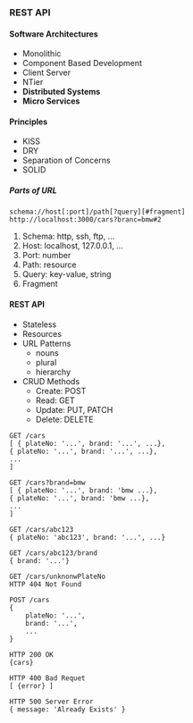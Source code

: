 ### REST API

#### Software Architectures
 - Monolithic
 - Component Based Development
 - Client Server
 - NTier
 - __Distributed Systems__
 - __Micro Services__

#### Principles
 - KISS
 - DRY
 - Separation of Concerns
 - SOLID

##### Parts of URL
```
schema://host[:port]/path[?query][#fragment]
http://localhost:3000/cars?branc=bmw#2
```

1) Schema: http, ssh, ftp, ...
2) Host: localhost, 127.0.0.1, ...
3) Port: number
4) Path: resource
5) Query: key-value, string
6) Fragment

#### REST API
- Stateless
- Resources 
- URL Patterns
  - nouns
  - plural
  - hierarchy
- CRUD Methods
  - Create: POST
  - Read: GET
  - Update: PUT, PATCH
  - Delete: DELETE


``` 
GET /cars
[ { plateNo: '...', brand: '...', ...},
{ plateNo: '...', brand: '...', ...},
...
]
```

``` 
GET /cars?brand=bmw
[ { plateNo: '...', brand: 'bmw ...},
{ plateNo: '...', brand: 'bmw ...},
...
]
```

``` 
GET /cars/abc123
{ plateNo: 'abc123', brand: '...', ...}
```

``` 
GET /cars/abc123/brand
{ brand: '...'}
```

``` 
GET /cars/unknonwPlateNo
HTTP 404 Not Found
```

``` 
POST /cars
{ 
    plateNo: '...',
    brand: '...',
    ...
}

HTTP 200 OK
{cars}

HTTP 400 Bad Requet
[ {error} ]

HTTP 500 Server Error
{ message: 'Already Exists' }
 
```
